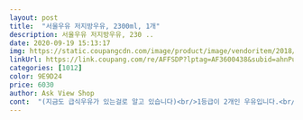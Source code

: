 ```yaml
---
layout: post 
title:  "서울우유 저지방우유, 2300ml, 1개" 
description: 서울우유 저지방우유, 230 ..
date: 2020-09-19 15:13:17 
img: https://static.coupangcdn.com/image/product/image/vendoritem/2018/10/31/3930089870/6873370f-8dbb-4bff-a402-bf5bf89c40d5.jpg 
linkUrl: https://link.coupang.com/re/AFFSDP?lptag=AF3600438&subid=ahnPublicAsk&pageKey=130180835&itemId=383114177&vendorItemId=3930089870&traceid=V0-113-2fb63a0695dfb5eb 
categories: [1012] 
color: 9E9D24 
price: 6030 
author: Ask View Shop 
cont:  "(지금도 급식우유가 있는걸로 알고 있습니다)<br/>1등급이 2개인 우유입니다.<br/><br/>5세 7세 공주를 키워요 ^^<br/>9월 19일<br/><br/>//////<br/> 가격 5,260원<br/> 배 송 일  2020년 6월 7일<br/> 용량  1000ml × 2개가 한묶음<br/> 유통기한  2020년 6월 16일 0557<br/> 제 조 일  2020년 6월 5일 0557<br/>ㅜㅠ.<br/>.<br/><br/>가격5960원<br/>건강한 젖소일수록 체세포수가 적게 나오며, 이는 우유 품질을 나타냅니다.<br/><br/>고소하고 저지방이라 살이 덜 찐다는거??<br/>귀여운 녀석들^^<br/>그런데, 저지방 우유를 마셔본 뒤엔.<br/>.<br/><br/>기존에 먹던 우유가 초록색이여서 파란색은 거부감을 보이던 고지식한 울 아이들... <br/>ㅎㅎㅎ<br/>긴 방학을 보내고 있는 우리 아이들.<br/>.<br/><br/>나100%는 체세포수까지 1등급입니다.<br/> 1등급이 2개이지만, 가격은 그대로인 우유입니다.<br/><br/>나100%란?<br/>너 없긴 못살아❤<br/>느끼하면서 비릿한 맛이 느껴져서 ㅠㅠ<br/>다른우유에 비해 찐하죠<br/>다른이야기로 들어갔네요<br/>돌려서 여는 플라스틱 뚜껑이 있어서<br/>두개의 1등급으로 채우다 나100% ( 체세포수 1등급, 세균수 1A )<br/>두개의 1등급으로 채운 나100%우유의 지방함유량을 줄여 라이트한 맛과 칼로리 부담까지 줄인 [서울우유 저지방우유 나100%]<br/>두아이와 아빠 그리고 저 까지 만족하며 마시고 있는건 서울우유예요.<br/><br/>뒷맛이 고소하고,산뜻하다는 생각이 들어서<br/>마신후의 뒷맛도 고소하다는 생각이예요<br/>만드는 제가 확 찐자가 되어버렸어요... <br/><br/>만족도⭐️⭐️⭐️⭐️⭐️<br/>맛은 똑같을 꺼야 초록에서 파랑으로만 바귄거고 서울우유는 똑같지??<br/>매진이라고 해서 저지방 우유를 샀어요<br/>무엇이 2개일까요?<br/>뭐 일주일 안에 2리터는 다 먹을수 있지만<br/>배송 알랍♡<br/>빨간뚜껑이랑 별 차이도 없어요<br/>상품평 서울우유 빨간뚜껑을 찾다가<br/>서울우유 나100% 저지방우유 1000ml 영양정보  (서울우유 홈피에서 가져옴)<br/>서울우유 나100% 저지방우유 제품설명 (서울우유 홈피에서 가져옴)<br/>서울우유 저지방 우유를 마실때면.<br/>.<br/><br/>선택 사항이지만, 몸에 좋다고 하니<br/>성분이나, 브랜드 또는 가격이 좀 더 비싼 이유가 확실한 이유가 있는 우유를 골라서 먹거나 아이들 먹였는데요.<br/><br/>세균수는 무엇일까요?<br/>세균수와 체세포수입니다.<br/> 지금까지는 세균수만 있었습니다.<br/><br/>식빵과 함께 먹으려고 구매 했어요.<br/>.<br/><br/>식품의약품안전처에서는 축산물위생관리법에 따라 세균수와 체세포수에 대해 위생등급을 고시하고 있습니다.<br/> 세균수는 목장의 위생 상태, 체세포수는 젖소의 건강상태를 간접적으로 보여준다고 할 수 있습니다.<br/><br/>아 ... <br/>한가지 단점은 우유가 12일날 받았는데<br/>아이가 혼자 컵에 따라 마실때도<br/>아이들 영양균형없이 맛을 위주로만 챙겨주다보니... <br/><br/>아이들이 서울우유만 고집해서 먹어요.<br/><br/>안전하게 새벽 배송 받았습니다 ^^<br/>어느때부터인가 아예 우유를 안마시게 됐어요<br/>얼음팩과 함께 냉장 포장되어,<br/>엄마가 계속 받아 마시라고해서 받긴 했지만.<br/>.<br/><br/>여러 종류의 저지방우유를 마셔봤는데,<br/>오염의 지표이며, 적을수록 신선한 우유입니다.<br/><br/>왜 코끼리가 풀만 먹는데 클까요?<br/>용기의 장점도 있는데.<br/>.<br/><br/>우유 마시기를 권장 했었던것 같고.<br/>.<br/><br/>우유 적당히 먹고 건강합시다<br/>우유는 역시 서울우유라<br/>우유를 마실때 느껴지던 특유의 느끼함도 없지만,<br/>원유위생등급기준이 무엇입니까?<br/>유통기한 받은날짜<br/> -9월 12일<br/>유통기한이 19일까지라고 일주일이네요<br/>일반 우유팩과 달리 우유팩 상단에<br/>저지방으로 먹여야 겠다는 필요성을 느껴서 주문해 보았어요.<br/><br/>전 사실 그때 그때 기분따라 암꺼나 먹는 스타일??ㅎㅎㅎ<br/>전 산뜻한 느낌이 많고,<br/>전 우유를 마시면 이상하게도.<br/>.<br/><br/>제조일자는 9일로 되어있거든요!!<br/>좀 더 신선한 우유였으면 좋겠어요<br/>종이팩을 여닫는 것보다는 더 위생적으로 보이고.<br/>.<br/><br/>지금은 저지방우유를 꾸준히 마시는 편입니다<br/>집에서 아무리 잘 챙겨줘도 영양잡힌 식단을 짜긴 힘들고.<br/>.<br/><br/>체세포수는 무엇일까요?<br/>하고 안심시켜준뒤 맛을 물어보니 ^^ 똑같다며 한잔 시원하게 들이키네요 ㅎㅎㅎ<br/>하루에 우유 한두잔은 마시는 우리 아이들도 걱정이 되서 .<br/>.<br/><br/>하루에 풀을 5톤이나 먹는데요<br/>하지만 어떤거든 많이 먹으면 찌니까 ㅋㅋ<br/>학교에 급식우유가 있었는데.<br/>.<br/><br/>학교에서 버리거나 동생에게 대신 마시게 했고,<br/>흘림없이 안전하게 마실수있어 좋은듯합니다^^<br/>" 
---
```

